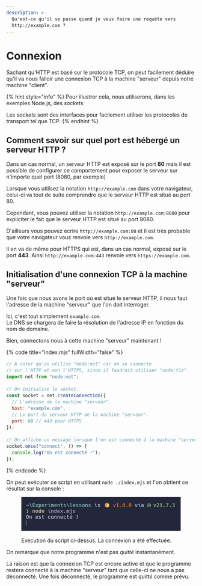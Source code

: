 ```yaml
---
description: >-
  Qu'est-ce qu'il se passe quand je veux faire une requête vers
  http://example.com ?
---
```


# Connexion

Sachant qu'HTTP est basé sur le protocole TCP, on peut facilement déduire qu'il va nous falloir une connexion TCP à la machine "serveur" depuis notre machine "client".

{% hint style="info" %}
Pour illustrer cela, nous utiliserons, dans les exemples Node.js, des _sockets._

Les _sockets_ sont des interfaces pour facilement utiliser les protocoles de transport tel que TCP.
{% endhint %}

## Comment savoir sur quel port est hébergé un serveur HTTP ?

Dans un cas normal, un serveur HTTP est exposé sur le port **80** mais il est possible de configurer ce comportement pour exposer le serveur sur n'importe quel port (8080, par exemple)

Lorsque vous utilisez la notation `http://example.com` dans votre navigateur, celui-ci va tout de suite comprendre que le serveur HTTP est situé au port 80.

Cependant, vous pouvez utiliser la notation `http://example.com:8080` pour expliciter le fait que le serveur HTTP est situé au port 8080.

D'ailleurs vous pouvez écrire `http://example.com:80` et il est très probable que votre navigateur vous renvoie vers `http://example.com`.

Il en va de même pour HTTPS qui est, dans un cas normal, exposé sur le port **443**. Ainsi `http://example.com:443` renvoie vers `https://example.com`.

## Initialisation d'une connexion TCP à la machine "serveur"

Une fois que nous avons le port où est situé le serveur HTTP, il nous faut l'adresse de la machine "serveur" que l'on doit interroger.

Ici, c'est tout simplement `example.com`.\
Le DNS se chargera de faire la résolution de l'adresse IP en fonction du nom de domaine.

Bien, connectons nous à cette machine "serveur" maintenant !

{% code title="index.mjs" fullWidth="false" %}
```javascript
// A noter qu'on utilise "node:net" car on se connecte
// sur l'HTTP et non l'HTTPS, sinon il faudrait utiliser "node:tls".
import net from "node:net";

// On initialise le socket.
const socket = net.createConnection({
  // L'adresse de la machine "serveur".
  host: "example.com",
  // Le port du serveur HTTP de la machine "serveur".
  port: 80 // 443 pour HTTPS
});

// On affiche un message lorsque l'on est connecté à la machine "serveur".
socket.once("connect", () => {
  console.log("On est connecté !");
});
```
{% endcode %}

On peut exécuter ce script en utilisant `node ./index.mjs` et l'on obtient ce résultat sur la console :

<figure><img src=".gitbook/assets/image.png" alt=""><figcaption><p>Execution du script ci-dessus. La connexion a été effectuée.</p></figcaption></figure>

On remarque que notre programme n'est pas _quitté_ instantanément.

La raison est que la connexion TCP est encore active et que le programme restera connecté à la machine "serveur" tant que celle-ci ne nous a pas déconnecté. Une fois déconnecté, le programme est _quitté_ comme prévu.
